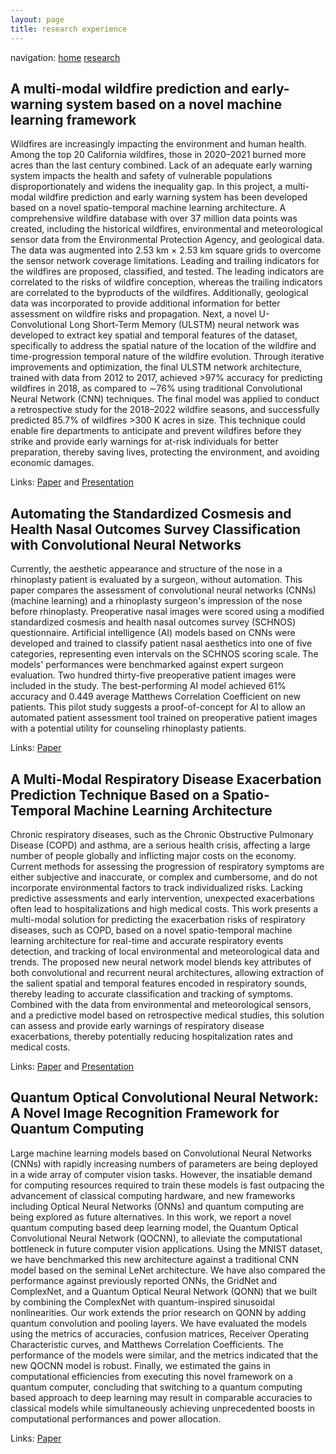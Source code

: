 ```yaml
---
layout: page
title: research experience
---
```


navigation: <a href='https://rohan-tan-bhowmik.github.io'>home</a> <a href='https://rohan-tan-bhowmik.github.io/research'>research</a>

<h2>A multi-modal wildfire prediction and early-warning system based on a novel machine learning framework</h2>

Wildfires are increasingly impacting the environment and human health. Among the top 20 California wildfires, those in 2020–2021 burned more acres than the last century combined. Lack of an adequate early warning system impacts the health and safety of vulnerable populations disproportionately and widens the inequality gap. In this project, a multi-modal wildfire prediction and early warning system has been developed based on a novel spatio-temporal machine learning architecture. A comprehensive wildfire database with over 37 million data points was created, including the historical wildfires, environmental and meteorological sensor data from the Environmental Protection Agency, and geological data. The data was augmented into 2.53 km × 2.53 km square grids to overcome the sensor network coverage limitations. Leading and trailing indicators for the wildfires are proposed, classified, and tested. The leading indicators are correlated to the risks of wildfire conception, whereas the trailing indicators are correlated to the byproducts of the wildfires. Additionally, geological data was incorporated to provide additional information for better assessment on wildfire risks and propagation. Next, a novel U-Convolutional Long Short-Term Memory (ULSTM) neural network was developed to extract key spatial and temporal features of the dataset, specifically to address the spatial nature of the location of the wildfire and time-progression temporal nature of the wildfire evolution. Through iterative improvements and optimization, the final ULSTM network architecture, trained with data from 2012 to 2017, achieved >97% accuracy for predicting wildfires in 2018, as compared to ∼76% using traditional Convolutional Neural Network (CNN) techniques. The final model was applied to conduct a retrospective study for the 2018–2022 wildfire seasons, and successfully predicted 85.7% of wildfires >300 K acres in size. This technique could enable fire departments to anticipate and prevent wildfires before they strike and provide early warnings for at-risk individuals for better preparation, thereby saving lives, protecting the environment, and avoiding economic damages.

Links: <a href='https://doi.org/10.1016/j.jenvman.2023.117908'>Paper</a> and <a href='https://www.youtube.com/watch?v=BrrxihmmZis'>Presentation</a>

<h2>Automating the Standardized Cosmesis and Health Nasal Outcomes Survey Classification with Convolutional Neural Networks</h2>

Currently, the aesthetic appearance and structure of the nose in a rhinoplasty patient is evaluated by a surgeon, without automation. This paper compares the assessment of convolutional neural networks (CNNs) (machine learning) and a rhinoplasty surgeon's impression of the nose before rhinoplasty. Preoperative nasal images were scored using a modified standardized cosmesis and health nasal outcomes survey (SCHNOS) questionnaire. Artificial intelligence (AI) models based on CNNs were developed and trained to classify patient nasal aesthetics into one of five categories, representing even intervals on the SCHNOS scoring scale. The models' performances were benchmarked against expert surgeon evaluation. Two hundred thirty-five preoperative patient images were included in the study. The best-performing AI model achieved 61% accuracy and 0.449 average Matthews Correlation Coefficient on new patients. This pilot study suggests a proof-of-concept for AI to allow an automated patient assessment tool trained on preoperative patient images with a potential utility for counseling rhinoplasty patients.

Links: <a href='https://www.liebertpub.com/doi/10.1089/fpsam.2022.0306'>Paper</a>

<h2>A Multi-Modal Respiratory Disease Exacerbation Prediction Technique Based on a Spatio-Temporal Machine Learning Architecture</h2>

Chronic respiratory diseases, such as the Chronic Obstructive Pulmonary Disease (COPD) and asthma, are a serious health crisis, affecting a large number of people globally and inflicting major costs on the economy. Current methods for assessing the progression of respiratory symptoms are either subjective and inaccurate, or complex and cumbersome, and do not incorporate environmental factors to track individualized risks. Lacking predictive assessments and early intervention, unexpected exacerbations often lead to hospitalizations and high medical costs. This work presents a multi-modal solution for predicting the exacerbation risks of respiratory diseases, such as COPD, based on a novel spatio-temporal machine learning architecture for real-time and accurate respiratory events detection, and tracking of local environmental and meteorological data and trends. The proposed new neural network model blends key attributes of both convolutional and recurrent neural architectures, allowing extraction of the salient spatial and temporal features encoded in respiratory sounds, thereby leading to accurate classification and tracking of symptoms. Combined with the data from environmental and meteorological sensors, and a predictive model based on retrospective medical studies, this solution can assess and provide early warnings of respiratory disease exacerbations, thereby potentially reducing hospitalization rates and medical costs.

Links: <a href='https://doi.org/10.3390/electronics11162562'>Paper</a> and <a href='https://www.youtube.com/watch?v=2v78ReRNDVg'>Presentation</a>

<h2>Quantum Optical Convolutional Neural Network: A Novel Image Recognition Framework for Quantum Computing</h2>

Large machine learning models based on Convolutional Neural Networks (CNNs) with rapidly increasing numbers of parameters are being deployed in a wide array of computer vision tasks. However, the insatiable demand for computing resources required to train these models is fast outpacing the advancement of classical computing hardware, and new frameworks including Optical Neural Networks (ONNs) and quantum computing are being explored as future alternatives. In this work, we report a novel quantum computing based deep learning model, the Quantum Optical Convolutional Neural Network (QOCNN), to alleviate the computational bottleneck in future computer vision applications. Using the MNIST dataset, we have benchmarked this new architecture against a traditional CNN model based on the seminal LeNet architecture. We have also compared the performance against previously reported ONNs, the GridNet and ComplexNet, and a Quantum Optical Neural Network (QONN) that we built by combining the ComplexNet with quantum-inspired sinusoidal nonlinearities. Our work extends the prior research on QONN by adding quantum convolution and pooling layers. We have evaluated the models using the metrics of accuracies, confusion matrices, Receiver Operating Characteristic curves, and Matthews Correlation Coefficients. The performance of the models were similar, and the metrics indicated that the new QOCNN model is robust. Finally, we estimated the gains in computational efficiencies from executing this novel framework on a quantum computer, concluding that switching to a quantum computing based approach to deep learning may result in comparable accuracies to classical models while simultaneously achieving unprecedented boosts in computational performances and power allocation.

Links: <a href='https://ieeexplore.ieee.org/document/9492087'>Paper</a> 